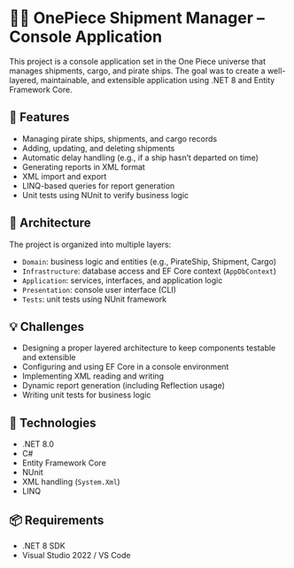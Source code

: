 # 🏴‍☠️ OnePiece Shipment Manager – Console Application

This project is a console application set in the One Piece universe that manages shipments, cargo, and pirate ships. The goal was to create a well-layered, maintainable, and extensible application using .NET 8 and Entity Framework Core.

## 🎯 Features

- Managing pirate ships, shipments, and cargo records
- Adding, updating, and deleting shipments
- Automatic delay handling (e.g., if a ship hasn’t departed on time)
- Generating reports in XML format
- XML import and export
- LINQ-based queries for report generation
- Unit tests using NUnit to verify business logic

## 🧱 Architecture

The project is organized into multiple layers:

- `Domain`: business logic and entities (e.g., PirateShip, Shipment, Cargo)
- `Infrastructure`: database access and EF Core context (`AppDbContext`)
- `Application`: services, interfaces, and application logic
- `Presentation`: console user interface (CLI)
- `Tests`: unit tests using NUnit framework

## 💡 Challenges

- Designing a proper layered architecture to keep components testable and extensible
- Configuring and using EF Core in a console environment
- Implementing XML reading and writing
- Dynamic report generation (including Reflection usage)
- Writing unit tests for business logic

## 🔧 Technologies

- .NET 8.0
- C#
- Entity Framework Core
- NUnit
- XML handling (`System.Xml`)
- LINQ

## 📦 Requirements

- .NET 8 SDK
- Visual Studio 2022 / VS Code
